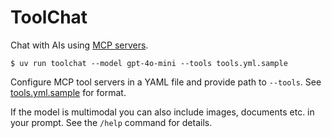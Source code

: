 # ToolChat

Chat with AIs using [MCP servers](https://modelcontextprotocol.io/docs/concepts/tools).

```sh-session
$ uv run toolchat --model gpt-4o-mini --tools tools.yml.sample
```

Configure MCP tool servers in a YAML file and provide path to `--tools`.
See [tools.yml.sample](tools.yml.sample) for format.

If the model is multimodal you can also include images, documents etc. in your prompt.
See the `/help` command for details.
